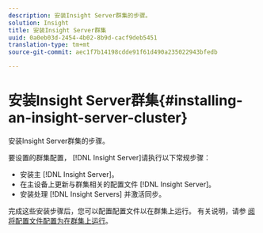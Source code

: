 ```yaml
---
description: 安装Insight Server群集的步骤。
solution: Insight
title: 安装Insight Server群集
uuid: 0a0eb03d-2454-4b02-8b9d-cacf9deb5451
translation-type: tm+mt
source-git-commit: aec1f7b14198cdde91f61d490a235022943bfedb

---
```



# 安装Insight Server群集{#installing-an-insight-server-cluster}

安装Insight Server群集的步骤。

要设置的群集配置， [!DNL Insight Server]请执行以下常规步骤：

* 安装主 [!DNL Insight Server]。
* 在主设备上更新与群集相关的配置文件 [!DNL Insight Server]。
* 安装处理 [!DNL Insight Servers] 并激活同步。

完成这些安装步骤后，您可以配置配置文件以在群集上运行。 有关说明，请参 [阅将配置文件配置为在群集上运行](../../../../../home/c-inst-svr/c-install-ins-svr/c-ins-svr-clstrs/c-inst-ins-svr-clstr/c-inst-proc-clstr/c-config-prof-run-clstr.md#concept-c0e68e67c4784bc5af8db61013ca96a3)。
